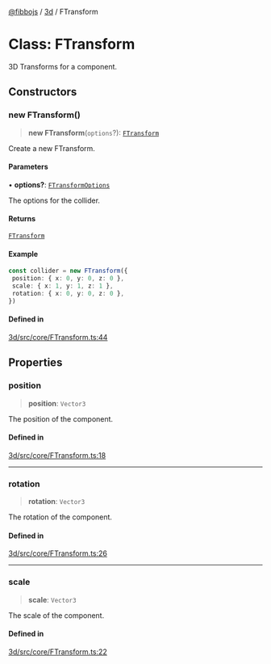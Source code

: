 [@fibbojs](/api/index) / [3d](/api/3d) / FTransform

# Class: FTransform

3D Transforms for a component.

## Constructors

### new FTransform()

> **new FTransform**(`options`?): [`FTransform`](FTransform.md)

Create a new FTransform.

#### Parameters

• **options?**: [`FTransformOptions`](../interfaces/FTransformOptions.md)

The options for the collider.

#### Returns

[`FTransform`](FTransform.md)

#### Example

```ts
const collider = new FTransform({
 position: { x: 0, y: 0, z: 0 },
 scale: { x: 1, y: 1, z: 1 },
 rotation: { x: 0, y: 0, z: 0 },
})
```

#### Defined in

[3d/src/core/FTransform.ts:44](https://github.com/fibbojs/fibbo/blob/fc0b9ae1dcd24855b80ad46a69cb7005bbcce7f4/packages/3d/src/core/FTransform.ts#L44)

## Properties

### position

> **position**: `Vector3`

The position of the component.

#### Defined in

[3d/src/core/FTransform.ts:18](https://github.com/fibbojs/fibbo/blob/fc0b9ae1dcd24855b80ad46a69cb7005bbcce7f4/packages/3d/src/core/FTransform.ts#L18)

***

### rotation

> **rotation**: `Vector3`

The rotation of the component.

#### Defined in

[3d/src/core/FTransform.ts:26](https://github.com/fibbojs/fibbo/blob/fc0b9ae1dcd24855b80ad46a69cb7005bbcce7f4/packages/3d/src/core/FTransform.ts#L26)

***

### scale

> **scale**: `Vector3`

The scale of the component.

#### Defined in

[3d/src/core/FTransform.ts:22](https://github.com/fibbojs/fibbo/blob/fc0b9ae1dcd24855b80ad46a69cb7005bbcce7f4/packages/3d/src/core/FTransform.ts#L22)
